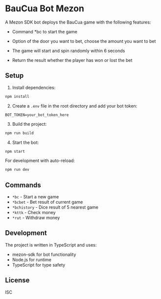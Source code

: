 # BauCua Bot Mezon

A Mezon SDK bot deploys the BauCua game with the following features:

- Command *bc
 to start the game

- Option of the door you want to bet, choose the amount you want to bet
- The game will start and spin randomly within 6 seconds
- Return the result whether the player has won or lost the bet

## Setup

1. Install dependencies:
```bash
npm install
```

2. Create a `.env` file in the root directory and add your bot token:
```
BOT_TOKEN=your_bot_token_here
```

3. Build the project:
```bash
npm run build
```

4. Start the bot:
```bash
npm start
```

For development with auto-reload:
```bash
npm run dev
```

## Commands

- `*bc` - Start a new game
- `*bcbet` - Bet result of current game
- `*bchistory` - Dice result of 5 nearest game
- `*kttk` - Check money
- `*rut` - Withdraw money

## Development

The project is written in TypeScript and uses:
- mezon-sdk for bot functionality
- Node.js for runtime
- TypeScript for type safety

## License

ISC 
